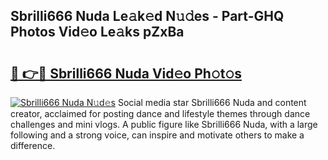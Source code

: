 ## Sbrilli666 Nuda Le𝚊k𝚎d N𝚞𝚍es - Part-GHQ Photos Vid𝚎o Le𝚊ks pZxBa

# <h2><a href="http://fbfdi5.evod.top/?m=Sbrilli666+Nuda">🔗 👉🔴 Sbrilli666 Nuda Vid𝚎o Ph𝚘t𝚘s</a></h2>

[![Sbrilli666 Nuda N𝚞d𝚎s](https://i.imgur.com/8V9OHl7.gif)](http://fbfdi5.evod.top/?m=Sbrilli666+Nuda)
Social media star Sbrilli666 Nuda and content creator, acclaimed for posting dance and lifestyle themes through dance challenges and mini vlogs. A public figure like Sbrilli666 Nuda, with a large following and a strong voice, can inspire and motivate others to make a difference. 
